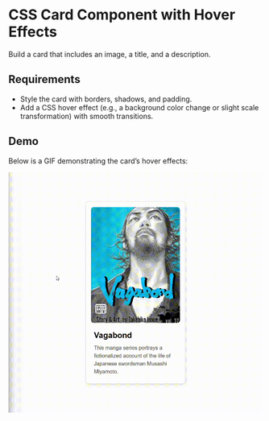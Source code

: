 # CSS Card Component with Hover Effects

Build a card that includes an image, a title, and a description.

## Requirements
- Style the card with borders, shadows, and padding.
- Add a CSS hover effect (e.g., a background color change or slight scale transformation) with smooth transitions.

## Demo
Below is a GIF demonstrating the card’s hover effects:

![Card Hover Demo](https://github.com/HARISH6000/HTML-CSS/blob/main/task-2/output/demo.gif)